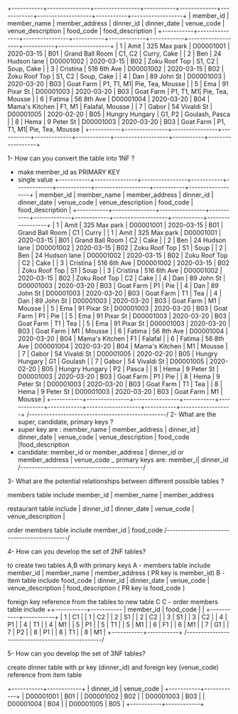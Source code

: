 
+-----------+---------------+----------------+-----------+-------------+------------+-------------------+-----------+------------------+
| member_id | member_name   | member_address | dinner_id | dinner_date | venue_code | venue_description | food_code | food_description |
+-----------+---------------+----------------+-----------+-------------+------------+-------------------+-----------+------------------+
|         1 | Amit          | 325 Max park   | D00001001 | 2020-03-15  | B01        | Grand Ball Room   | C1, C2    | Curry, Cake      |
|         2 | Ben           | 24 Hudson lane | D00001002 | 2020-03-15  | B02        | Zoku Roof Top     | S1, C2    | Soup, Cake       |
|         3 | Cristina      | 516 6th Ave    | D00001002 | 2020-03-15  | B02        | Zoku Roof Top     | S1, C2    | Soup, Cake       |
|         4 | Dan           | 89 John St     | D00001003 | 2020-03-20  | B03        | Goat Farm         | P1, T1, M1| Pie, Tea, Mousse |
|         5 | Ema           | 91 Pixar St    | D00001003 | 2020-03-20  | B03        | Goat Farm         | P1, T1, M1| Pie, Tea, Mousse |
|         6 | Fatima        | 56 8th Ave     | D00001004 | 2020-03-20  | B04        | Mama's Kitchen    | F1, M1    | Falafal, Mousse  |
|         7 | Gabor         | 54 Vivaldi St  | D00001005 | 2020-02-20  | B05        | Hungry Hungary    | G1, P2    | Goulash, Pasca   |
|         8 | Hema          | 9 Peter St     | D00001003 | 2020-03-20  | B03        | Goat Farm         | P1, T1, M1| Pie, Tea, Mousse |
+-----------+---------------+----------------+-----------+-------------+------------+-------------------+-----------+------------------+

1- How can you convert the table into 1NF ?
   - make member_id as  PRIMARY KEY 
   - single value 
+-----------+---------------+----------------+-----------+-------------+------------+-------------------+-----------+------------------+
| member_id | member_name   | member_address | dinner_id | dinner_date | venue_code | venue_description | food_code | food_description |
+-----------+---------------+----------------+-----------+-------------+------------+-------------------+-----------+------------------+
|         1 | Amit          | 325 Max park   | D00001001 | 2020-03-15  | B01        | Grand Ball Room   | C1        | Curry            |
|         1 | Amit          | 325 Max park   | D00001001 | 2020-03-15  | B01        | Grand Ball Room   | C2        | Cake             |
|         2 | Ben           | 24 Hudson lane | D00001002 | 2020-03-15  | B02        | Zoku Roof Top     | S1        | Soup             |
|         2 | Ben           | 24 Hudson lane | D00001002 | 2020-03-15  | B02        | Zoku Roof Top     | C2        | Cake             |
|         3 | Cristina      | 516 6th Ave    | D00001002 | 2020-03-15  | B02        | Zoku Roof Top     | S1        | Soup             |
|         3 | Cristina      | 516 6th Ave    | D00001002 | 2020-03-15  | B02        | Zoku Roof Top     | C2        | Cake             |
|         4 | Dan           | 89 John St     | D00001003 | 2020-03-20  | B03        | Goat Farm         | P1        | Pie              |
|         4 | Dan           | 89 John St     | D00001003 | 2020-03-20  | B03        | Goat Farm         | T1        | Tea              |
|         4 | Dan           | 89 John St     | D00001003 | 2020-03-20  | B03        | Goat Farm         | M1        | Mousse           |
|         5 | Ema           | 91 Pixar St    | D00001003 | 2020-03-20  | B03        | Goat Farm         | P1        | Pie              |
|         5 | Ema           | 91 Pixar St    | D00001003 | 2020-03-20  | B03        | Goat Farm         | T1        | Tea              |
|         5 | Ema           | 91 Pixar St    | D00001003 | 2020-03-20  | B03        | Goat Farm         | M1        | Mousse           |
|         6 | Fatima        | 56 8th Ave     | D00001004 | 2020-03-20  | B04        | Mama's Kitchen    | F1        | Falafal          |
|         6 | Fatima        | 56 8th Ave     | D00001004 | 2020-03-20  | B04        | Mama's Kitchen    | M1        | Mousse           |
|         7 | Gabor         | 54 Vivaldi St  | D00001005 | 2020-02-20  | B05        | Hungry Hungary    | G1        | Goulash          |
|         7 | Gabor         | 54 Vivaldi St  | D00001005 | 2020-02-20  | B05        | Hungry Hungary    | P2        |  Pasca           |
|         8 | Hema          | 9 Peter St     | D00001003 | 2020-03-20  | B03        | Goat Farm         | P1        | Pie              |
|         8 | Hema          | 9 Peter St     | D00001003 | 2020-03-20  | B03        | Goat Farm         | T1        | Tea              |
|         8 | Hema          | 9 Peter St     | D00001003 | 2020-03-20  | B03        | Goat Farm         | M1        | Mousse           |
+-----------+---------------+----------------+-----------+-------------+------------+-------------------+-----------+------------------+
/------------------------------------------------/
2- What are the super, candidate, primary keys ?
 - super key are : member_name   | member_address | dinner_id | dinner_date | venue_code | venue_description | food_code |food_description       
 - candidate:  member_id  or member_address | dinner_id or member_address | venue_code
 _ primary keys are: member_i| dinner_id 
/-------------------------------------------/

3- What are the potential relationships between different possible tables ?
   
   members table  include   member_id | member_name | member_address

   restaurant  table     include   | dinner_id   | dinner_date | venue_code | venue_description |  

   order members table  include member_id | food_code
/-------------------------------------------/

4- How can you develop the set of 2NF tables?

  to create two tables A,B with primary keys 
  A - members table  include   member_id | member_name | member_address   ( PR key is member_id)
  B - item table     include   food_code | dinner_id   | dinner_date | venue_code | venue_description | food_description  ( PR key is     food_code )

  
  foreign key reference from the tables to new table C
  C - order members table  include
++-----------+-----------
| member_id | food_code | |
+-----------+-----------+
|         1 | C1        | 
|         1 | C2        | 
|         2 | S1        | 
|         2 | C2        | 
|         3 | S1        | 
|         3 | C2        | 
|         4 | P1        | 
|         4 | T1        | 
|         4 | M1        | 
|         5 | P1        | 
|         5 | T1        | 
|         5 | M1        | 
|         6 | F1        | 
|         6 | M1        | 
|         7 | G1        | 
|         7 | P2        | 
|         8 | P1        | 
|         8 | T1        | 
|         8 | M1        |
+-----------+-----------+
/------------------------------------------------/

5- How can you develop the set of 3NF tables?

 create dinner table with pr key (dinner_id) and foreign key (venue_code) reference from item table 

+-----------+------------+
| dinner_id | venue_code | 
+-----------+------------+
| D00001001 | B01        | 
| D00001002 | B02        | 
| D00001003 | B03        | 
| D00001004 | B04        | 
| D00001005 | B05        | 
+-----------+------------+